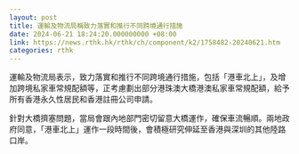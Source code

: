 ```yaml
---
layout: post
title: 運輸及物流局稱致力落實和推行不同跨境通行措施
date: 2024-06-21 18:24:20.000000000 +08:00
link: https://news.rthk.hk/rthk/ch/component/k2/1758482-20240621.htm
categories: rthk
---
```


運輸及物流局表示，致力落實和推行不同跨境通行措施，包括「港車北上」，及增加跨境私家車常規配額等，正考慮劃出部分港珠澳大橋港澳私家車常規配額，給予所有香港永久性居民和香港註冊公司申請。

針對大橋擠塞問題，當局會跟內地部門密切留意大橋運作，確保車流暢順。兩地政府同意，「港車北上」運作一段時間後，會積極研究伸延至香港與深圳的其他陸路口岸。

